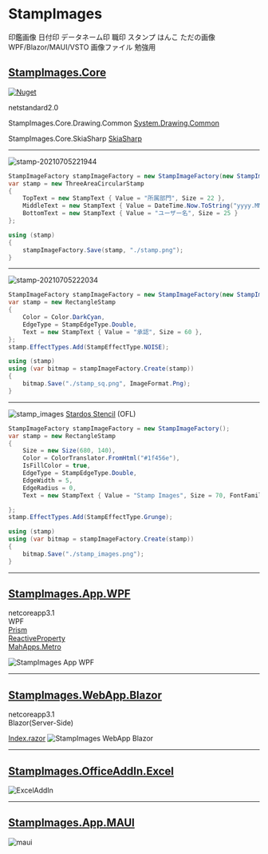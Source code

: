 # StampImages

<!-- ![stamp_images](https://user-images.githubusercontent.com/17096601/125440678-31126fea-f356-4262-8fee-485c5ac01ace.png) -->

印鑑画像 日付印 データネーム印 職印 スタンプ はんこ ただの画像  
WPF/Blazor/MAUI/VSTO 画像ファイル 勉強用


## [StampImages.Core](https://github.com/try0/StampImages/tree/main/src/StampImages.Core)  

[![Nuget](https://img.shields.io/nuget/v/StampImages.Core)](https://www.nuget.org/packages/StampImages.Core/)

netstandard2.0  

StampImages.Core.Drawing.Common
[System.Drawing.Common](https://www.nuget.org/packages/System.Drawing.Common/)

StampImages.Core.SkiaSharp
[SkiaSharp](https://www.nuget.org/packages/SkiaSharp/)

--- 


![stamp-20210705221944](https://user-images.githubusercontent.com/17096601/124477676-3f0a0980-dddf-11eb-92ca-6b2e06e659a7.png)

```C#
StampImageFactory stampImageFactory = new StampImageFactory(new StampImageFactoryConfig());
var stamp = new ThreeAreaCircularStamp
{
    TopText = new StampText { Value = "所属部門", Size = 22 },
    MiddleText = new StampText { Value = DateTime.Now.ToString("yyyy.MM.dd"), Size = 30 },
    BottomText = new StampText { Value = "ユーザー名", Size = 25 }
};

using (stamp)
{
    stampImageFactory.Save(stamp, "./stamp.png");
}
```


--- 


![stamp-20210705222034](https://user-images.githubusercontent.com/17096601/124477687-429d9080-dddf-11eb-9e29-b7225389f8ce.png)

```C#
StampImageFactory stampImageFactory = new StampImageFactory(new StampImageFactoryConfig());
var stamp = new RectangleStamp
{
    Color = Color.DarkCyan,
    EdgeType = StampEdgeType.Double,
    Text = new StampText { Value = "承認", Size = 60 },
};
stamp.EffectTypes.Add(StampEffectType.NOISE);

using (stamp)
using (var bitmap = stampImageFactory.Create(stamp))
{
    bitmap.Save("./stamp_sq.png", ImageFormat.Png);
}
```


--- 


![stamp_images](https://user-images.githubusercontent.com/17096601/125439174-af5be80d-0eec-449b-b639-f57e2de5033c.png)
[Stardos Stencil](https://fonts.google.com/specimen/Stardos+Stencil) (OFL)

```C#
StampImageFactory stampImageFactory = new StampImageFactory();
var stamp = new RectangleStamp
{
    Size = new Size(680, 140),
    Color = ColorTranslator.FromHtml("#1f456e"),
    IsFillColor = true,
    EdgeType = StampEdgeType.Double,
    EdgeWidth = 5,
    EdgeRadius = 0,
    Text = new StampText { Value = "Stamp Images", Size = 70, FontFamily = new FontFamily("Stardos Stencil") },

};
stamp.EffectTypes.Add(StampEffectType.Grunge);

using (stamp)
using (var bitmap = stampImageFactory.Create(stamp))
{
    bitmap.Save("./stamp_images.png");
}
```


--- 

## [StampImages.App.WPF](https://github.com/try0/StampImages/tree/main/src/StampImages.App.WPF)

netcoreapp3.1  
WPF  
[Prism](https://github.com/PrismLibrary/Prism)  
[ReactiveProperty](https://github.com/runceel/ReactiveProperty)  
[MahApps.Metro](https://github.com/MahApps/MahApps.Metro)  



![StampImages App WPF](https://user-images.githubusercontent.com/17096601/124384844-1960ff80-dd0e-11eb-90a6-54da2271038a.gif)

<!-- [キャプチャー:ScreenToGif](https://github.com/NickeManarin/ScreenToGif) -->

--- 

## [StampImages.WebApp.Blazor](https://github.com/try0/StampImages/tree/main/src/StampImages.WebApp.Blazor)

netcoreapp3.1  
Blazor(Server-Side)  


[Index.razor](https://github.com/try0/StampImages/blob/main/src/StampImages.WebApp.Blazor/Pages/Index.razor)
![StampImages WebApp Blazor](https://user-images.githubusercontent.com/17096601/124589108-91f1c880-de94-11eb-8398-20e89e30ad91.gif)

--- 


## [StampImages.OfficeAddIn.Excel](https://github.com/try0/StampImages/tree/main/src/StampImages.OfficeAddIn.Excel)

![ExcelAddIn](https://user-images.githubusercontent.com/17096601/149621776-931281ad-02fc-4729-8743-f20ace5fd70d.gif)


---

## [StampImages.App.MAUI](https://github.com/try0/StampImages/tree/main/src/StampImages.App.MAUI)

![maui](https://user-images.githubusercontent.com/17096601/187675990-a5ce9cc5-4610-4f65-b7fe-675196f6c4f5.jpg)


